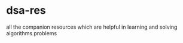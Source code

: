 # dsa-res
all the companion resources which are helpful in learning and solving algorithms problems
